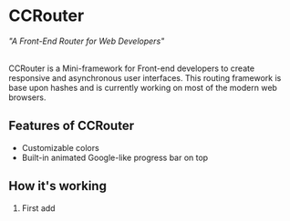# CCRouter

*"A Front-End Router for Web Developers"* <br><br>

CCRouter is a Mini-framework for Front-end developers to create responsive and asynchronous user interfaces. This routing framework is base upon hashes and is currently working on most of the modern web browsers.

## Features of CCRouter
* Customizable colors
* Built-in animated Google-like progress bar on top

## How it's working
1. First add 